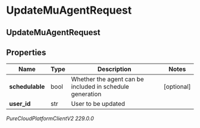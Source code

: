 # UpdateMuAgentRequest

## UpdateMuAgentRequest

## Properties

|Name | Type | Description | Notes|
|------------ | ------------- | ------------- | -------------|
| **schedulable** | bool | Whether the agent can be included in schedule generation | [optional] |
| **user_id** | str | User to be updated | |



_PureCloudPlatformClientV2 229.0.0_
